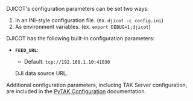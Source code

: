 DJICOT's configuration parameters can be set two ways:

1. In an INI-style configuration file. (ex. ``djicot -c config.ini``)
2. As environment variables. (ex. ``export DEBUG=1;djicot``)

DJICOT has the following built-in configuration parameters:

* **`FEED_URL`**:
    * Default: ``tcp://192.168.1.10:41030``

    DJI data source URL. 

Additional configuration parameters, including TAK Server configuration, are included in the [PyTAK Configuration](https://pytak.readthedocs.io/en/latest/configuration/) documentation.





